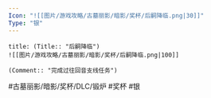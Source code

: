 ```yaml
---
Icon: "![[图片/游戏攻略/古墓丽影/暗影/奖杯/后嗣降临.png|30]]"
Type: "银"
---
```

```ad-common-silver-trophy
title: (Title:: "后嗣降临")
![[图片/游戏攻略/古墓丽影/暗影/奖杯/后嗣降临.png|100]]

(Comment:: "完成过往回音支线任务")
```

#古墓丽影/暗影/奖杯/DLC/锻炉 #奖杯 #银
